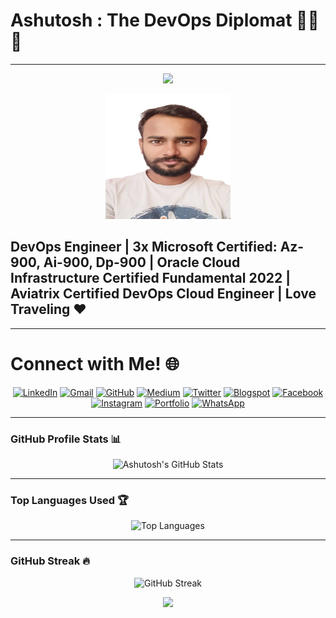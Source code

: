 # Ashutosh : The DevOps Diplomat 👨‍💻🌐
---

<p align="center">
  <img src="https://readme-typing-svg.herokuapp.com?font=Fira+Code&size=24&duration=3000&pause=1000&color=00F700&center=true&vCenter=true&width=600&lines=Ashutosh+Kumar+Sah;DevOps+Engineer+and+Cloud+Enthusiast;3x+Microsoft+Certified+Professional;Oracle+Cloud+Certified+Fundamental;Love+Traveling+❤️;Welcome+to+My+Profile!">
</p>

<div align="center">
  <img src="ashutosh-photo.jpg" alt="Ashutosh Kumar Sah's Photo" width="200" height="200">
</div>

## DevOps Engineer | 3x Microsoft Certified: Az-900, Ai-900, Dp-900 | Oracle Cloud Infrastructure Certified Fundamental 2022 | Aviatrix Certified DevOps Cloud Engineer | Love Traveling ❤️
---

# Connect with Me! 🌐

<div align="center">
  <a href="https://www.linkedin.com/in/ashutosh-k1"><img src="https://img.icons8.com/color/48/000000/linkedin.png" alt="LinkedIn"></a>
  <a href="https://mail.google.com/mail/u/0/?fs=1&to=anandashtuosh803@gmail.com&su=SUBJECT&body=BODY&tf=cm"><img src="https://img.icons8.com/color/48/000000/gmail--v1.png" alt="Gmail"></a>
  <a href="https://github.com/ashu-cybertron"><img src="https://img.icons8.com/ios-glyphs/48/000000/github.png" alt="GitHub"></a>
  <a href="https://ashutosh-k1.medium.com"><img src="https://img.icons8.com/ios-filled/50/000000/medium-monogram.png" alt="Medium"></a>
  <a href="https://x.com/Ashutos10759591"><img src="https://img.icons8.com/color/48/000000/twitter--v1.png" alt="Twitter"></a>
  <a href="https://ashu-cybertron.blogspot.com/"><img src="https://img.icons8.com/color/48/000000/blogger.png" alt="Blogspot"></a>
  <a href="https://www.facebook.com/ashutosh.kumarsah.3344"><img src="https://img.icons8.com/fluency/48/000000/facebook.png" alt="Facebook"></a>
  <a href="https://www.instagram.com/thedevopsdiplomat?igsh=NTlmdTYybTlicWM0"><img src="https://img.icons8.com/fluency/48/000000/instagram-new.png" alt="Instagram"></a>
  <a href="https://ashu-cybertron.github.io/"><img src="https://img.icons8.com/fluency/48/000000/internet.png" alt="Portfolio"></a>
  <a href="https://wa.me/918294489292"><img src="https://img.icons8.com/color/48/000000/whatsapp--v1.png" alt="WhatsApp"></a>
</div>

---

### GitHub Profile Stats 📊
<p align="center">
  <img src="https://github-readme-stats.vercel.app/api?username=ashu-cybertron&show_icons=true&theme=radical" alt="Ashutosh's GitHub Stats">
</p>

---

### Top Languages Used 🏆
<p align="center">
  <img src="https://github-readme-stats.vercel.app/api/top-langs/?username=ashu-cybertron&layout=compact&theme=radical" alt="Top Languages">
</p>

---

### GitHub Streak 🔥
<p align="center">
  <img src="http://github-readme-streak-stats.herokuapp.com?user=ashu-cybertron&theme=radical&date_format=M%20j%5B%2C%20Y%5D" alt="GitHub Streak">
</p>

<p align="center">
  <img src="https://readme-typing-svg.herokuapp.com?font=Fira+Code&size=18&duration=3000&pause=500&color=F70000&center=true&vCenter=true&width=600&lines=Always+Learning+New+Technologies...;Feel+Free+to+Connect+with+Me!">
</p>
